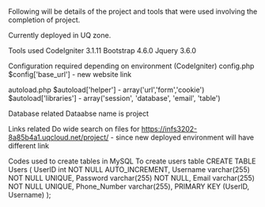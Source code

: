Following will be details of the project and tools that were used involving the completion of project.

Currently deployed in UQ zone.

Tools used
CodeIgniter 3.1.11
Bootstrap 4.6.0
Jquery 3.6.0

Configuration required depending on environment (CodeIgniter)
config.php
$config['base_url'] - new website link

autoload.php
$autoload['helper'] - array('url','form','cookie')
$autoload['libraries'] - array('session', 'database', 'email', 'table')

Database related
Dataabse name is project

Links related
Do wide search on files for https://infs3202-8a85b4a1.uqcloud.net/project/ - since new deployed environment will have different link

Codes used to create tables in MySQL
To create users table
CREATE TABLE Users (
  UserID int NOT NULL AUTO_INCREMENT,
  Username varchar(255) NOT NULL UNIQUE,
  Password varchar(255) NOT NULL,
  Email varchar(255) NOT NULL UNIQUE,
  Phone_Number varchar(255),
  PRIMARY KEY (UserID, Username) 
);
